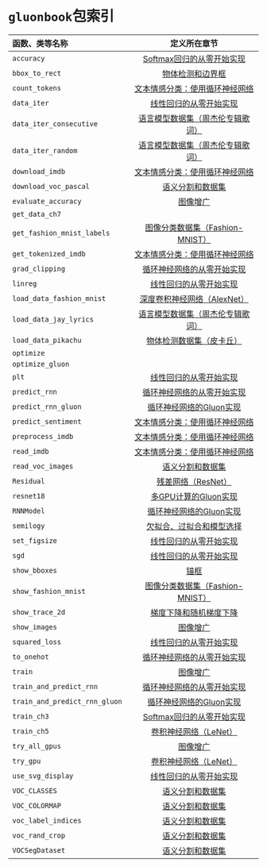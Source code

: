 # `gluonbook`包索引

|函数、类等名称|定义所在章节|
|:--|:-:|
| `accuracy`|[Softmax回归的从零开始实现](../chapter_deep-learning-basics/softmax-regression-scratch.md)|
| `bbox_to_rect`|[物体检测和边界框](../chapter_computer-vision/bounding-box.md)|
| `count_tokens`|[文本情感分类：使用循环神经网络](../chapter_natural-language-processing/sentiment-analysis.md)|
| `data_iter`|[线性回归的从零开始实现](../chapter_deep-learning-basics/linear-regression-scratch.md)|
| `data_iter_consecutive`|[语言模型数据集（周杰伦专辑歌词）](../chapter_recurrent-neural-networks/lang-model-dataset.md)|
| `data_iter_random`|[语言模型数据集（周杰伦专辑歌词）](../chapter_recurrent-neural-networks/lang-model-dataset.md)|
| `download_imdb`|[文本情感分类：使用循环神经网络](../chapter_natural-language-processing/sentiment-analysis.md)|
| `download_voc_pascal`|[语义分割和数据集](../chapter_computer-vision/semantic-segmentation-and-dataset.md)|
| `evaluate_accuracy`|[图像增广](../chapter_computer-vision/image-augmentation.md)|
| `get_data_ch7`|[]()|
| `get_fashion_mnist_labels`|[图像分类数据集（Fashion-MNIST）](../chapter_deep-learning-basics/fashion-mnist.md)|
| `get_tokenized_imdb`|[文本情感分类：使用循环神经网络](../chapter_natural-language-processing/sentiment-analysis.md)|
| `grad_clipping`|[循环神经网络的从零开始实现](../chapter_recurrent-neural-networks/rnn-scratch.md)|
| `linreg`|[线性回归的从零开始实现](../chapter_deep-learning-basics/linear-regression-scratch.md)|
| `load_data_fashion_mnist`|[深度卷积神经网络（AlexNet）](../chapter_convolutional-neural-networks/alexnet.md)|
|`load_data_jay_lyrics`|[语言模型数据集（周杰伦专辑歌词）](../chapter_recurrent-neural-networks/lang-model-dataset.md)|
| `load_data_pikachu`|[物体检测数据集（皮卡丘）](../chapter_computer-vision/object-detection-dataset.md)|
| `optimize`|[]()|
| `optimize_gluon`|[]()|
| `plt`|[线性回归的从零开始实现](../chapter_deep-learning-basics/linear-regression-scratch.md)|
| `predict_rnn`|[循环神经网络的从零开始实现](../chapter_recurrent-neural-networks/rnn-scratch.md)|
| `predict_rnn_gluon`|[循环神经网络的Gluon实现](../chapter_recurrent-neural-networks/rnn-gluon.md)|
| `predict_sentiment`|[文本情感分类：使用循环神经网络](../chapter_natural-language-processing/sentiment-analysis.md)|
| `preprocess_imdb`|[文本情感分类：使用循环神经网络](../chapter_natural-language-processing/sentiment-analysis.md)|
| `read_imdb`|[文本情感分类：使用循环神经网络](../chapter_natural-language-processing/sentiment-analysis.md)|
| `read_voc_images`|[语义分割和数据集](../chapter_computer-vision/semantic-segmentation-and-dataset.md)|
| `Residual`|[残差网络（ResNet）](../chapter_convolutional-neural-networks/resnet.md)|
| `resnet18`|[多GPU计算的Gluon实现](../chapter_computational-performance/multiple-gpus-gluon.md)|
| `RNNModel`|[循环神经网络的Gluon实现](../chapter_recurrent-neural-networks/rnn-gluon.md)|
| `semilogy`|[欠拟合、过拟合和模型选择](../chapter_deep-learning-basics/underfit-overfit.md)|
| `set_figsize`|[线性回归的从零开始实现](../chapter_deep-learning-basics/linear-regression-scratch.md)|
| `sgd`|[线性回归的从零开始实现](../chapter_deep-learning-basics/linear-regression-scratch.md)|
| `show_bboxes`|[锚框](../chapter_computer-vision/anchor.md)|
| `show_fashion_mnist`|[图像分类数据集（Fashion-MNIST）](../chapter_deep-learning-basics/fashion-mnist.md)|
| `show_trace_2d`|[梯度下降和随机梯度下降](../chapter_optimization/gd-sgd.md)|
| `show_images`|[图像增广](../chapter_computer-vision/image-augmentation.md)|
| `squared_loss`|[线性回归的从零开始实现](../chapter_deep-learning-basics/linear-regression-scratch.md)|
| `to_onehot`|[循环神经网络的从零开始实现](../chapter_recurrent-neural-networks/rnn-scratch.md)|
| `train`|[图像增广](../chapter_computer-vision/image-augmentation.md)|
| `train_and_predict_rnn`|[循环神经网络的从零开始实现](../chapter_recurrent-neural-networks/rnn-scratch.md)|
| `train_and_predict_rnn_gluon `|[循环神经网络的Gluon实现](../chapter_recurrent-neural-networks/rnn-gluon.md)|
| `train_ch3`|[Softmax回归的从零开始实现](../chapter_deep-learning-basics/softmax-regression-scratch.md)|
| `train_ch5`|[卷积神经网络（LeNet）](../chapter_convolutional-neural-networks/lenet.md)|
| `try_all_gpus`|[图像增广](../chapter_computer-vision/image-augmentation.md)|
| `try_gpu`|[卷积神经网络（LeNet）](../chapter_convolutional-neural-networks/lenet.md)|
| `use_svg_display`|[线性回归的从零开始实现](../chapter_deep-learning-basics/linear-regression-scratch.md)|
| `VOC_CLASSES`|[语义分割和数据集](../chapter_computer-vision/semantic-segmentation-and-dataset.md)|
| `VOC_COLORMAP`|[语义分割和数据集](../chapter_computer-vision/semantic-segmentation-and-dataset.md)|
| `voc_label_indices`|[语义分割和数据集](../chapter_computer-vision/semantic-segmentation-and-dataset.md)|
| `voc_rand_crop`|[语义分割和数据集](../chapter_computer-vision/semantic-segmentation-and-dataset.md)|
| `VOCSegDataset`|[语义分割和数据集](../chapter_computer-vision/semantic-segmentation-and-dataset.md)|
